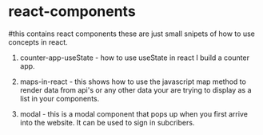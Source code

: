 # react-components

#this contains react components these are just small snipets of how to use concepts in react.

1. counter-app-useState - how to use useState in react I build a counter app.

2. maps-in-react - this shows how to use the javascript map method to render data from api's or any other data your are trying to display as a list in your components.

3. modal - this is a modal component that pops up when you first arrive into the website. It can be used to sign in subcribers.
